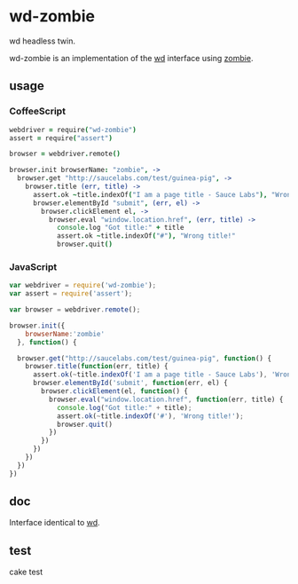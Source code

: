# wd-zombie

wd headless twin.

wd-zombie is an implementation of the [wd](https://github.com/admc/wd) interface using 
[zombie](https://github.com/assaf/zombie).  

## usage

### CoffeeScript

```coffeescript
webdriver = require("wd-zombie")
assert = require("assert")

browser = webdriver.remote()

browser.init browserName: "zombie", ->
  browser.get "http://saucelabs.com/test/guinea-pig", ->
    browser.title (err, title) ->
      assert.ok ~title.indexOf("I am a page title - Sauce Labs"), "Wrong title!"
      browser.elementById "submit", (err, el) ->
        browser.clickElement el, ->
          browser.eval "window.location.href", (err, title) ->
            console.log "Got title:" + title
            assert.ok ~title.indexOf("#"), "Wrong title!"
            browser.quit()            
```

### JavaScript

```javascript
var webdriver = require('wd-zombie');
var assert = require('assert');

var browser = webdriver.remote();

browser.init({
    browserName:'zombie'
  }, function() {

  browser.get("http://saucelabs.com/test/guinea-pig", function() {
    browser.title(function(err, title) {
      assert.ok(~title.indexOf('I am a page title - Sauce Labs'), 'Wrong title!');
      browser.elementById('submit', function(err, el) {
        browser.clickElement(el, function() {
          browser.eval("window.location.href", function(err, title) {
            console.log("Got title:" + title); 
            assert.ok(~title.indexOf('#'), 'Wrong title!');
            browser.quit()
          })
        })
      })
    })
  })
})

```
## doc

Interface identical to [wd](https://github.com/admc/wd).

## test

cake test

